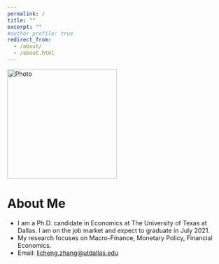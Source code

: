 ```yaml
---
permalink: /
title: ""
excerpt: ""
#author_profile: true
redirect_from: 
  - /about/
  - /about.html
---
```


<p align="left">
   <img src="https://lichengzh.github.io/files/IMG_3759.JPG?raw=true" alt="Photo" style="width: 250px;"/> 
</p>

# About Me
* I am a Ph.D. candidate in Economics at The University of Texas at Dallas. I am on the job market and expect to graduate in July 2021. 
* My research focuses on Macro-Finance, Monetary Policy, Financial Economics.
* Email: [licheng.zhang@utdallas.edu](mailto:licheng.zhang@utdallas.edu) 

